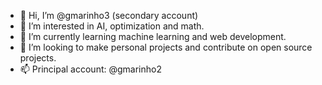 - 👋 Hi, I’m @gmarinho3 (secondary account)
- 👀 I’m interested in AI, optimization and math.
- 🌱 I’m currently learning machine learning and web development.
- 💞️ I’m looking to make personal projects and contribute on open source projects.
- 📫 Principal account: @gmarinho2


<!---
gmarinho3/gmarinho3 is a ✨ special ✨ repository because its `README.md` (this file) appears on your GitHub profile.
You can click the Preview link to take a look at your changes.
--->
